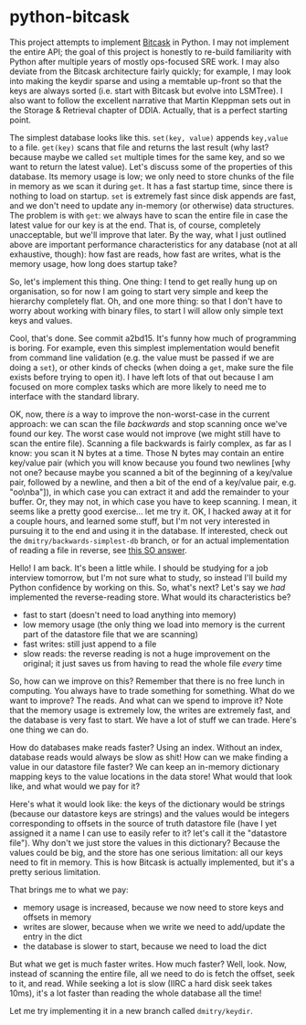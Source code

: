 # python-bitcask
This project attempts to implement [Bitcask](https://riak.com/assets/bitcask-intro.pdf) in Python. I may not implement the entire API; the goal of this project is honestly to re-build familiarity with Python after multiple years of mostly ops-focused SRE work. I may also deviate from the Bitcask architecture fairly quickly; for example, I may look into making the keydir sparse and using a memtable up-front so that the keys are always sorted (i.e. start with Bitcask but evolve into LSMTree). I also want to follow the excellent narrative that Martin Kleppman sets out in the Storage & Retrieval chapter of DDIA. Actually, that is a perfect starting point.

The simplest database looks like this. `set(key, value)` appends `key,value` to a file. `get(key)` scans that file and returns the last result (why last? because maybe we called `set` multiple times for the same key, and so we want to return the latest value). Let's discuss some of the properties of this database. Its memory usage is low; we only need to store chunks of the file in memory as we scan it during `get`. It has a fast startup time, since there is nothing to load on startup. `set` is extremely fast since disk appends are fast, and we don't need to update any in-memory (or otherwise) data structures. The problem is with `get`: we always have to scan the entire file in case the latest value for our key is at the end. That is, of course, completely unacceptable, but we'll improve that later. By the way, what I just outlined above are important performance characteristics for any database (not at all exhaustive, though): how fast are reads, how fast are writes, what is the memory usage, how long does startup take?

So, let's implement this thing. One thing: I tend to get really hung up on organisation, so for now I am going to start very simple and keep the hierarchy completely flat. Oh, and one more thing: so that I don't have to worry about working with binary files, to start I will allow only simple text keys and values.

Cool, that's done. See commit a2bd15. It's funny how much of programming is boring. For example, even this simplest implementation would benefit from command line validation (e.g. the value must be passed if we are doing a `set`), or other kinds of checks (when doing a `get`, make sure the file exists before trying to open it). I have left lots of that out because I am focused on more complex tasks which are more likely to need me to interface with the standard library.

OK, now, there *is* a way to improve the non-worst-case in the current approach: we can scan the file *backwards* and stop scanning once we've found our key. The worst case would not improve (we might still have to scan the entire file). Scanning a file backwards is fairly complex, as far as I know: you scan it N bytes at a time. Those N bytes may contain an entire key/value pair (which you will know because you found two newlines [why not one? because maybe you scanned a bit of the beginning of a key/value pair, followed by a newline, and then a bit of the end of a key/value pair, e.g. "oo\nba"]), in which case you can extract it and add the remainder to your buffer. Or, they may not, in which case you have to keep scanning. I mean, it seems like a pretty good exercise... let me try it. OK, I hacked away at it for a couple hours, and learned some stuff, but I'm not very interested in pursuing it to the end and using it in the database. If interested, check out the `dmitry/backwards-simplest-db` branch, or for an actual implementation of reading a file in reverse, see [this SO answer](https://stackoverflow.com/a/23646049/410963).

Hello! I am back. It's been a little while. I should be studying for a job interview tomorrow, but I'm not sure what to study, so instead I'll build my Python confidence by working on this. So, what's next? Let's say we _had_ implemented the reverse-reading store. What would its characteristics be?
* fast to start (doesn't need to load anything into memory)
* low memory usage (the only thing we load into memory is the current part of the datastore file that we are scanning)
* fast writes: still just append to a file
* slow reads: the reverse reading is not a huge improvement on the original; it just saves us from having to read the whole file *every* time

So, how can we improve on this? Remember that there is no free lunch in computing. You always have to trade something for something. What do we want to improve? The reads. And what can we spend to improve it? Note that the memory usage is extremely low, the writes are extremely fast, and the database is very fast to start. We have a lot of stuff we can trade. Here's one thing we can do.

How do databases make reads faster? Using an index. Without an index, database reads would always be slow as shit! How can we make finding a value in our datastore file faster? We can keep an in-memory dictionary mapping keys to the value locations in the data store! What would that look like, and what would we pay for it?

Here's what it would look like: the keys of the dictionary would be strings (because our datastore keys are strings) and the values would be integers corresponding to offsets in the source of truth datastore file (have I yet assigned it a name I can use to easily refer to it? let's call it the "datastore file"). Why don't we just store the values in this dictionary? Because the values could be big, and the store has one serious limitation: all our keys need to fit in memory. This is how Bitcask is actually implemented, but it's a pretty serious limitation.

That brings me to what we pay:
* memory usage is increased, because we now need to store keys and offsets in memory
* writes are slower, because when we write we need to add/update the entry in the dict
* the database is slower to start, because we need to load the dict

But what we get is much faster writes. How much faster? Well, look. Now, instead of scanning the entire file, all we need to do is fetch the offset, seek to it, and read. While seeking a lot is slow (IIRC a hard disk seek takes 10ms), it's a lot faster than reading the whole database all the time!

Let me try implementing it in a new branch called `dmitry/keydir`.
